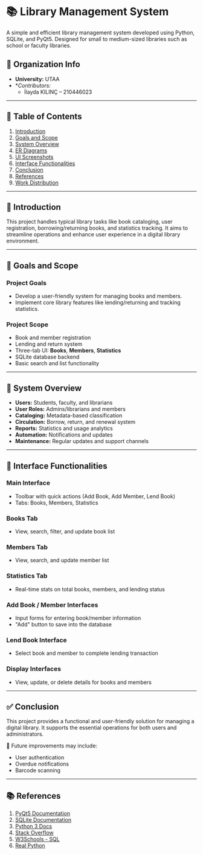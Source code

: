 # 📚 Library Management System

A simple and efficient library management system developed using Python, SQLite, and PyQt5. Designed for small to medium-sized libraries such as school or faculty libraries.

## 🏫 Organization Info

- **University:** UTAA  
- **Contributors:*
  - İlayda KILINÇ – 210446023

---

## 📌 Table of Contents

1. [Introduction](#introduction)  
2. [Goals and Scope](#goals-and-scope)  
3. [System Overview](#system-overview)  
4. [ER Diagrams](#er-diagrams)  
5. [UI Screenshots](#ui-screenshots)  
6. [Interface Functionalities](#interface-functionalities)  
7. [Conclusion](#conclusion)  
8. [References](#references)  
9. [Work Distribution](#work-distribution)

---

## 📖 Introduction

This project handles typical library tasks like book cataloging, user registration, borrowing/returning books, and statistics tracking. It aims to streamline operations and enhance user experience in a digital library environment.

---

## 🎯 Goals and Scope

### Project Goals

- Develop a user-friendly system for managing books and members.
- Implement core library features like lending/returning and tracking statistics.

### Project Scope

- Book and member registration
- Lending and return system
- Three-tab UI: **Books**, **Members**, **Statistics**
- SQLite database backend
- Basic search and list functionality

---

## 🧩 System Overview

- **Users:** Students, faculty, and librarians
- **User Roles:** Admins/librarians and members
- **Cataloging:** Metadata-based classification
- **Circulation:** Borrow, return, and renewal system
- **Reports:** Statistics and usage analytics
- **Automation:** Notifications and updates
- **Maintenance:** Regular updates and support channels

---

## 🧮 Interface Functionalities

### Main Interface
- Toolbar with quick actions (Add Book, Add Member, Lend Book)
- Tabs: Books, Members, Statistics

### Books Tab
- View, search, filter, and update book list

### Members Tab
- View, search, and update member list

### Statistics Tab
- Real-time stats on total books, members, and lending status

### Add Book / Member Interfaces
- Input forms for entering book/member information
- "Add" button to save into the database

### Lend Book Interface
- Select book and member to complete lending transaction

### Display Interfaces
- View, update, or delete details for books and members

---

## ✅ Conclusion

This project provides a functional and user-friendly solution for managing a digital library. It supports the essential operations for both users and administrators.

🔧 Future improvements may include:
- User authentication
- Overdue notifications
- Barcode scanning

---

## 📚 References

1. [PyQt5 Documentation](https://www.riverbankcomputing.com/static/Docs/PyQt5/)
2. [SQLite Documentation](https://www.sqlite.org/docs.html)
3. [Python 3 Docs](https://docs.python.org/3/)
4. [Stack Overflow](https://stackoverflow.com)
5. [W3Schools - SQL](https://www.w3schools.com/sql/)
6. [Real Python](https://realpython.com)
